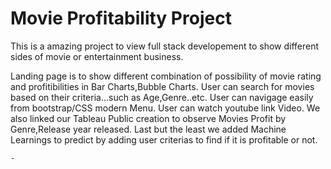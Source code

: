 # Movie Profitability Project

This is a amazing project to view full stack developement to show different sides of movie or entertainment business.

Landing page is to show different combination of possibility of movie rating and profitibilities in Bar Charts,Bubble Charts.
User can search for movies based on their criteria...such as Age,Genre..etc.
User can navigage easily from bootstrap/CSS modern Menu.
User can watch youtube link Video.
We also linked our Tableau Public creation to observe Movies Profit by Genre,Release year released. 
Last but the least we added Machine Learnings to predict by adding user criterias to find if it is profitable or not.







	

	- 
